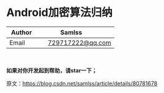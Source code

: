 # Android加密算法归纳
| Author        | Samlss           |
| ------------- |:-------------:|
| Email      | 729717222@qq.com |

<br>

**如果对你开发起到帮助，请star一下；**<br>

原文：https://blog.csdn.net/samlss/article/details/80781678




